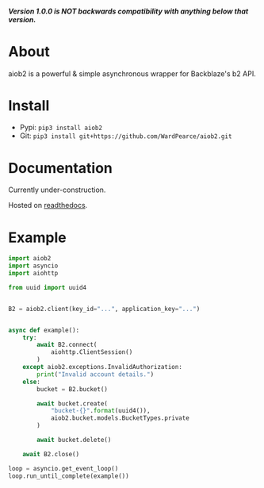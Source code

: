 ##### Version 1.0.0 is NOT backwards compatibility with anything below that version.

# About
aiob2 is a powerful & simple asynchronous wrapper for Backblaze's b2 API.

# Install 
- Pypi: ``pip3 install aiob2``
- Git: ``pip3 install git+https://github.com/WardPearce/aiob2.git``

# Documentation
Currently under-construction.

Hosted on [readthedocs](https://aiob2.readthedocs.io/en/latest/).

# Example
```python
import aiob2
import asyncio
import aiohttp

from uuid import uuid4


B2 = aiob2.client(key_id="...", application_key="...")


async def example():
    try:
        await B2.connect(
            aiohttp.ClientSession()
        )
    except aiob2.exceptions.InvalidAuthorization:
        print("Invalid account details.")
    else:
        bucket = B2.bucket()

        await bucket.create(
            "bucket-{}".format(uuid4()),
            aiob2.bucket.models.BucketTypes.private
        )

        await bucket.delete()

    await B2.close()

loop = asyncio.get_event_loop()
loop.run_until_complete(example())
```